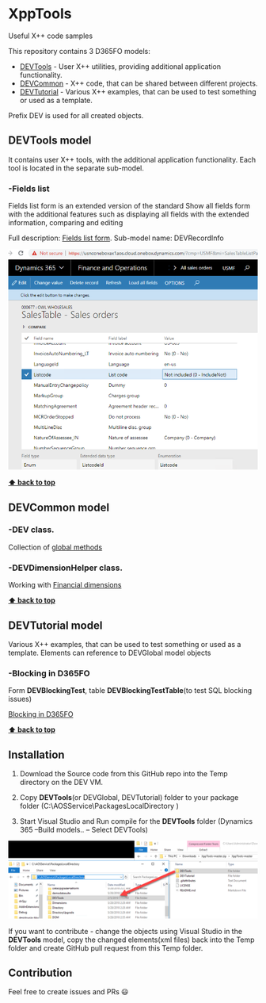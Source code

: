 # XppTools

Useful X++ code samples

This repository contains 3 D365FO models:
 - [DEVTools](#devtools-model)    - User X++ utilities, providing additional application functionality. 
 - [DEVCommon](#devcommon-model)   - X++ code, that can be shared between different projects.
 - [DEVTutorial](#devtutorial-model) - Various X++ examples, that can be used to test something or used as a template.

Prefix DEV is used for all created objects.

## DEVTools model

It contains user X++ tools, with the additional application functionality. Each tool is located in the separate sub-model.

### -Fields list 

Fields list form is an extended version of the standard Show all fields form with the additional features such as displaying all fields with the extended information, comparing and editing

Full description: [Fields list form](https://denistrunin.com/xpptools-fieldslist/). Sub-model name: DEVRecordInfo

![](assets/fieldslistEx.png)

**[⬆ back to top](#XppTools)**

## DEVCommon model

### -DEV class. 
Collection of [global methods](https://denistrunin.com/xpptools-devglobal/)

### -DEVDimensionHelper class. 
Working with [Financial dimensions](https://denistrunin.com/xpptools-devfindim/)

**[⬆ back to top](#XppTools)**

## DEVTutorial model

Various X++ examples, that can be used to test something or used as a template. Elements can reference to DEVGlobal model objects

### -Blocking in D365FO

Form **DEVBlockingTest**, table **DEVBlockingTestTable**(to test SQL blocking issues)

[Blocking in D365FO](https://denistrunin.com/understanding-sql-blocking/)

**[⬆ back to top](#XppTools)**

## Installation

1. Download the Source code from this GitHub repo into the Temp directory on the DEV VM.

2. Copy **DEVTools**(or DEVGlobal, DEVTutorial) folder to your package folder (C:\AOSService\PackagesLocalDirectory )

3. Start Visual Studio and Run compile for the **DEVTools** folder (Dynamics 365 –Build models.. – Select DEVTools)


![](assets/CopyFolderToLocal.png)

If you want to contribute - change the objects using Visual Studio in the **DEVTools** model, copy the changed elements(xml files) back into the Temp folder and create GitHub pull request from this Temp folder.

## Contribution

Feel free to create issues and PRs 😃

